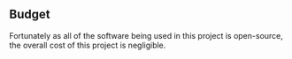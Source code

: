 ## Budget

Fortunately as all of the software being used in this project is open-source, the overall cost of this project is negligible.
